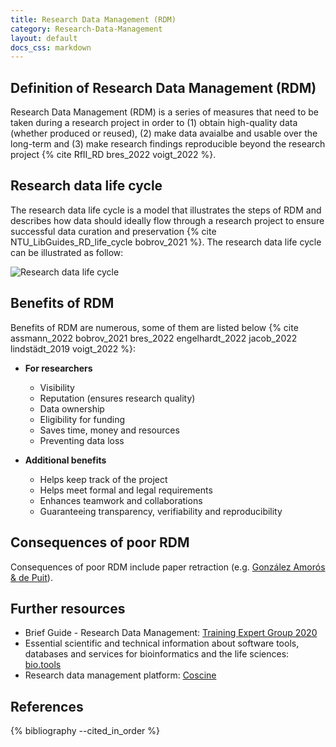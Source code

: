 ```yaml
---
title: Research Data Management (RDM)
category: Research-Data-Management
layout: default
docs_css: markdown
---
```

## Definition of Research Data Management (RDM)
Research Data Management (RDM) is a series of measures that need to be taken during a research project in order to (1) obtain high-quality data (whether produced or reused), (2) make data avaialbe and usable over the long-term and (3) make research findings reproducible beyond the research project {% cite RfII_RD bres_2022 voigt_2022 %}.

## Research data life cycle
The research data life cycle is a model that illustrates the steps of RDM and describes how data should ideally flow through a research project to ensure successful data curation and preservation {% cite NTU_LibGuides_RD_life_cycle bobrov_2021 %}. The research data life cycle can be illustrated as follow: 

![Research data life cycle](/nfdi4microbiota-knowledge-base/assets/img/research_data_life_cycle.png)

## Benefits of RDM

Benefits of RDM are numerous, some of them are listed below {% cite assmann_2022 bobrov_2021 bres_2022 engelhardt_2022 jacob_2022 lindstädt_2019 voigt_2022 %}:

* **For researchers**
    * Visibility
    * Reputation (ensures research quality)
    * Data ownership
    * Eligibility for funding
    * Saves time, money and resources
    * Preventing data loss

* **Additional benefits**
    * Helps keep track of the project
    * Helps meet formal and legal requirements
    * Enhances teamwork and collaborations
    * Guaranteeing transparency, verifiability and reproducibility

## Consequences of poor RDM
Consequences of poor RDM include paper retraction (e.g. [González Amorós & de Puit](https://doi.org/10.1016/j.scijus.2015.04.005)).

## Further resources
* Brief Guide - Research Data Management: [Training Expert Group 2020](https://doi.org/10.5281/zenodo.4000989)
* Essential scientific and technical information about software tools, databases and services for bioinformatics and the life sciences: [bio.tools](https://bio.tools/)
* Research data management platform: [Coscine](https://coscine.de/)

## References
{% bibliography --cited_in_order %}
